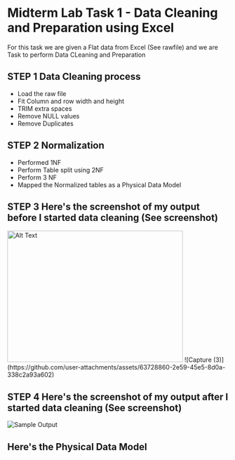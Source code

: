 
# Midterm Lab Task 1 - Data Cleaning and Preparation using Excel
For this task we are given a Flat data from Excel (See rawfile) and we are Task to perform Data CLeaning and Preparation 
## STEP 1 Data Cleaning process
- Load the raw file
- Fit Column and row width and height
- TRIM extra spaces
- Remove NULL values
- Remove Duplicates
## STEP 2 Normalization 
- Performed 1NF
- Perform Table split using 2NF
- Perform 3 NF
- Mapped the Normalized tables as a Physical Data Model
## STEP 3 Here's the screenshot of my output before I started data cleaning (See screenshot)
<img src="images/1.JPG" alt="Alt Text" width="400" height="300">
![Capture (3)](https://github.com/user-attachments/assets/63728860-2e59-45e5-8d0a-338c2a93a602)

## STEP 4 Here's the screenshot of my output after I started data cleaning (See screenshot)
![Sample Output](images/1.JPG)
## Here's the Physical Data Model

